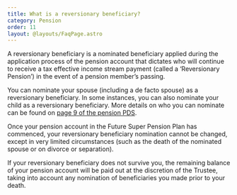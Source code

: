```yaml
---
title: What is a reversionary beneficiary?
category: Pension
order: 11
layout: @layouts/FaqPage.astro
---
```


A reversionary beneficiary is a nominated beneficiary applied during the application process of the pension account that dictates who will continue to receive a tax effective income stream payment (called a ‘Reversionary Pension’) in the event of a pension member’s passing.

You can nominate your spouse (including a de facto spouse) as a reversionary beneficiary. In some instances, you can also nominate your child as a reversionary beneficiary. More details on who you can nominate can be found on [page 9 of the pension PDS](https://content.myfuturesuper.com.au/forms-docs/FS_PensionPDS_30062022.pdf).

Once your pension account in the Future Super Pension Plan has commenced, your reversionary beneficiary nomination cannot be changed, except in very limited circumstances (such as the death of the nominated spouse or on divorce or separation).

If your reversionary beneficiary does not survive you, the remaining balance of your pension account will be paid out at the discretion of the Trustee, taking into account any nomination of beneficiaries you made prior to your death.
